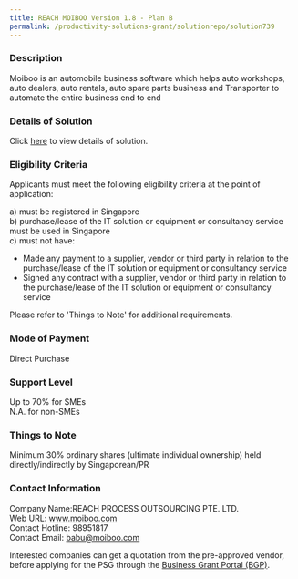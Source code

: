 ```yaml
---
title: REACH MOIBOO Version 1.8 - Plan B
permalink: /productivity-solutions-grant/solutionrepo/solution739
---
```


### Description

Moiboo is an automobile business software which helps auto workshops, auto dealers, auto rentals, auto spare parts business and Transporter to automate the entire business end to end

### Details of Solution

Click <a href='https://www.gobusiness.gov.sg/images/psg/Desensitised_REACH_PROCESS_20200159_Annex_3_20200707122840_Part_2.pdf' target='_blank' rel='noopener'>here</a> to view details of solution.

### Eligibility Criteria

Applicants must meet the following eligibility criteria at the point of application:

a) must be registered in Singapore <br>
b) purchase/lease of the IT solution or equipment or consultancy service must be used in Singapore <br>
c) must not have:
- Made any payment to a supplier, vendor or third party in relation to the purchase/lease of the IT solution or equipment or consultancy service
- Signed any contract with a supplier, vendor or third party in relation to the purchase/lease of the IT solution or equipment or consultancy service

Please refer to 'Things to Note' for additional requirements.

### Mode of Payment
Direct Purchase

### Support Level
Up to 70% for SMEs <br>
N.A. for non-SMEs

### Things to Note
Minimum 30% ordinary shares (ultimate individual ownership) held directly/indirectly by Singaporean/PR

### Contact Information
Company Name:REACH PROCESS OUTSOURCING PTE. LTD. <br>Web URL: www.moiboo.com <br>Contact Hotline: 98951817 <br>Contact Email: babu@moiboo.com <br>

Interested companies can get a quotation from the pre-approved vendor, before applying for the PSG through the <a target='_blank' rel='noopener' href='https://www.businessgrants.gov.sg/'>Business Grant Portal (BGP)</a>.
